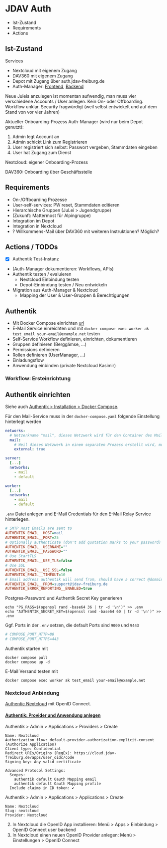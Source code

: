 # JDAV Auth

- Ist-Zustand
- Requirements
- Actions

## Ist-Zustand

Services

- Nextcloud mit eigenem Zugang
- DAV360 mit eigenem Zugang
- Depot mit Zugang über auth.jdav-freiburg.de
- Auth-Manager: [Frontend](https://github.com/voegtlel/auth-manager-frontend), [Backend](https://github.com/voegtlel/auth-manager-backend)

Neue Juleis anzulegen ist momentan aufwendig, man muss vier verschiedene Accounts / User anlegen.
Kein On- oder Offboarding.
Workflow unklar.
Security fragwürdigt (weil selbst entwickelt und auf dem Stand von vor vier Jahren)

Aktueller Onboarding-Prozess Auth-Manager (wird nur beim Depot genutzt):

1. Admin legt Account an
1. Admin schickt Link zum Registrieren
1. User registriert sich selbst: Passwort vergeben, Stammdaten eingeben
1. User hat Zugang zum Dienst

Nextcloud: eigener Onboarding-Prozess

DAV360: Onboarding über Geschäftsstelle

## Requirements

- On-/Offboarding Prozesse
- User-self-services: PW reset, Stammdaten editieren
- Hierarchische Gruppen (JuLei > Jugendgruppe)
- (Zukunft: Mattermost für Alpingruppe)
- Integration im Depot
- Integration in Nextcloud
- ? Willkommens-Mail über DAV360 mit weiteren Instruktionen? Möglich?

## Actions / TODOs

- [x] Authentik Test-Instanz
- (Auth-Manager dokumentieren: Workflows, APIs)
- Authentik testen / evaluieren
  - Nextcloud Einbindung testen
  - Depot-Einbindung testen / Neu entwickeln
- Migration aus Auth-Manager & Nextcloud
  - Mapping der User & User-Gruppen & Berechtigungen

## Authentik

- Mit Docker Compose einrichten [url](https://docs.goauthentik.io/docs/install-config/install/docker-compose)
- E-Mail Service einreichten und mit `docker compose exec worker ak test_email your-email@example.net` testen
- Self-Service Workflow definieren, einrichten, dokumentieren
- Gruppen definieren (Berggämse, ...)
- Permissions definieren
- Rollen definieren (UserManager, ...)
- Einladungsflow
- Anwendung einbinden (private Nextcloud Kasimir)

### Workflow: Ersteinrichtung



## Authentik einrichten

Siehe auch [Authentik > Installation > Docker Compose](https://docs.goauthentik.io/docs/install-config/install/docker-compose).

Für den Mail-Service muss in der `docker-compose.yaml` folgende Einstellung hinterlegt werden

```yaml
networks:
  # Netzerkname "mail", dieses Netzwerk wird für den Container des Mail-Services angelegt
  mail:
    # Weil dieses Netzwerk in einem separaten Prozess erstellt wird, muss es als "external" deklariert werden
    external: true

server:
  [...]
  networks:
    - mail
    - default

worker:
  [...]
  networks:
    - mail
    - default
```

`.env` Datei anlegen und E-Mail Credentials für den E-Mail Relay Service hinterlegen.

```ini
# SMTP Host Emails are sent to
AUTHENTIK_EMAIL__HOST=mail
AUTHENTIK_EMAIL__PORT=25
# Optionally authenticate (don't add quotation marks to your password)
AUTHENTIK_EMAIL__USERNAME=""
AUTHENTIK_EMAIL__PASSWORD=""
# Use StartTLS
AUTHENTIK_EMAIL__USE_TLS=false
# Use SSL
AUTHENTIK_EMAIL__USE_SSL=false
AUTHENTIK_EMAIL__TIMEOUT=10
# Email address authentik will send from, should have a correct @domain
AUTHENTIK_EMAIL__FROM=support@jdav-freiburg.de
AUTHENTIK_ERROR_REPORTING__ENABLED=true
```

Postgres-Password und Authentik Secret Key generieren

```shell
echo "PG_PASS=$(openssl rand -base64 36 | tr -d '\n')" >> .env
echo "AUTHENTIK_SECRET_KEY=$(openssl rand -base64 60 | tr -d '\n')" >> .env
```

Ggf. Ports in der `.env` setzen, die default Ports sind `9000` und `9443`

```ini
# COMPOSE_PORT_HTTP=80
# COMPOSE_PORT_HTTPS=443
```

Authentik starten mit

```shell
docker compose pull
docker compose up -d
```

E-Mail Versand testen mit

```shell
docker compose exec worker ak test_email your-email@example.net
```

### Nextcloud Anbindung

[Authentic Nextcloud](https://docs.goauthentik.io/integrations/services/nextcloud/) mit OpenID Connect.

#### [Authentik: Provider und Anwendung anlegen](https://docs.goauthentik.io/integrations/services/nextcloud/#provider-and-application)

Authentik > Admin > Applications > Providers > Create

```
Name: Nextcloud
Authorization flow: default-provider-authorization-explicit-consent (Authorize Application)
Client type: Confidential
Redirect URIs/Origins (RegEx): https://cloud.jdav-freiburg.de/apps/user_oidc/code
Signing key: Any valid certificate

Advanced Protocol Settings:
  Scopes:
    authentik default Oauth Mapping email
    authentik default Oauth Mapping profile
  Include claims in ID token: ✔️
```

Authentik > Admin > Applications > Applications > Create

```
Name: Nextcloud
Slug: nextcloud
Provider: Nextcloud
```

2. In Nextcloud die OpenID App installieren: Menü > Apps > Einbindung > OpenID Connect user backend
3. In Nextcloud einen neuen OpenID Provider anlegen: Menü > Einstellungen > OpenID Connect
